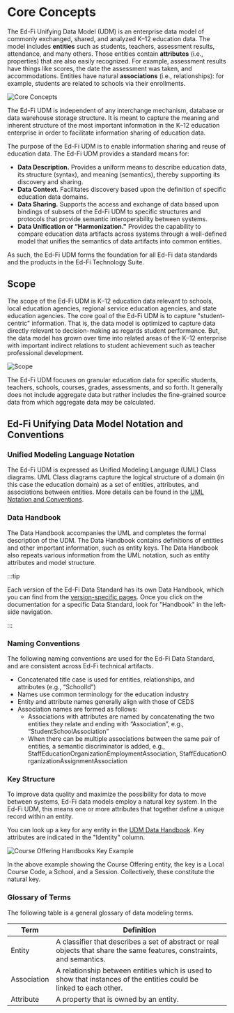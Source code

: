 # Core Concepts

The Ed-Fi Unifying Data Model (UDM) is an enterprise data model of commonly
exchanged, shared, and analyzed K–12 education data. The model includes
**entities** such as students, teachers, assessment results, attendance, and
many others. Those entities contain **attributes** (i.e., properties) that are
also easily recognized. For example, assessment results have things like scores,
the date the assessment was taken, and accommodations. Entities have natural
**associations** (i.e., relationships): for example, students are related to
schools via their enrollments.

![Core Concepts](https://edfidocs.blob.core.windows.net/$web/img/reference/data-standard/image-2023-5-1_8-58-34.png)

The Ed-Fi UDM is independent of any interchange mechanism, database or data
warehouse storage structure. It is meant to capture the meaning and inherent
structure of the most important information in the K–12 education enterprise in
order to facilitate information sharing of education data.

The purpose of the Ed-Fi UDM is to enable information sharing and reuse of
education data. The Ed-Fi UDM provides a standard means for:

* **Data Description.** Provides a uniform means to describe education data,
    its structure (syntax), and meaning (semantics), thereby supporting its
    discovery and sharing.
* **Data Context.** Facilitates discovery based upon the definition of
    specific education data domains.
* **Data Sharing.** Supports the access and exchange of data based upon
    bindings of subsets of the Ed-Fi UDM to specific structures and protocols
    that provide semantic interoperability between systems.
* **Data Unification or “Harmonization."** Provides the capability to compare
    education data artifacts across systems through a well-defined model that
    unifies the semantics of data artifacts into common entities.

As such, the Ed-Fi UDM forms the foundation for all Ed-Fi data standards and the
products in the Ed-Fi Technology Suite.

## Scope

The scope of the Ed-Fi UDM is K–12 education data relevant to schools, local
education agencies, regional service education agencies, and state education
agencies. The core goal of the Ed-Fi UDM is to capture "student-centric"
information. That is, the data model is optimized to capture data directly
relevant to decision-making as regards student performance. But, the data model
has grown over time into related areas of the K–12 enterprise with important
indirect relations to student achievement such as teacher professional
development.

![Scope](https://edfidocs.blob.core.windows.net/$web/img/reference/data-standard/Ed-Fi%20Scope.PNG)

The Ed-Fi UDM focuses on granular education data for specific students,
teachers, schools, courses, grades, assessments, and so forth. It generally does
not include aggregate data but rather includes the fine-grained source data from
which aggregate data may be calculated.

## Ed-Fi Unifying Data Model Notation and Conventions

### Unified Modeling Language Notation

The Ed-Fi UDM is expressed as Unified Modeling Language (UML) Class diagrams.
UML Class diagrams capture the logical structure of a domain (in this case the
education domain) as a set of entities, attributes, and associations between
entities. More details can be found in the [UML Notation and Conventions](../uml-notation-and-conventions.md).

### Data Handbook

The Data Handbook accompanies the UML and completes the formal description of
the UDM. The Data Handbook contains definitions of entities and other important
information, such as entity keys. The Data Handbook also repeats various
information from the UML notation, such as entity attributes and model
structure.

:::tip

Each version of the Ed-Fi Data Standard has its own Data Handbook, which you
can find from the [version-specific pages](../../data-standards.md). Once you
click on the documentation for a specific Data Standard, look for "Handbook"
in the left-side navigation.

:::

### Naming Conventions

The following naming conventions are used for the Ed-Fi Data Standard, and are
consistent across Ed-Fi technical artifacts.

* Concatenated title case is used for entities, relationships, and
    attributes (e.g., “SchoolId”)
* Names use common terminology for the education industry
* Entity and attribute names generally align with those of CEDS
* Association names are formed as follows:
  * Associations with attributes are named by concatenating the two entities
        they relate and ending with “Association”, e.g.,
        “StudentSchoolAssociation”
  * When there can be multiple associations between the same pair of
        entities, a semantic discriminator is added, e.g.,
        StaffEducationOrganizationEmploymentAssociation, StaffEducationOrganizationAssignmentAssociation

### Key Structure

To improve data quality and maximize the possibility for data to move between
systems, Ed-Fi data models employ a natural key system. In the Ed-Fi UDM, this
means one or more attributes that together define a unique record within an
entity.

You can look up a key for any entity in the [UDM Data
Handbook](../udm-handbook.md). Key
attributes are indicated in the "Identity" column.

![Course Offering Handbooks Key Example](https://edfidocs.blob.core.windows.net/$web/img/reference/data-standard/Course%20Offering%20Handbook%20Key%20Example%20-%20cropped.png)

In the above example showing the Course Offering entity, the key is a Local
Course Code, a School, and a Session. Collectively, these constitute the natural
key.

### Glossary of Terms

The following table is a general glossary of data modeling terms.

| Term | Definition |
| --- | --- |
| Entity | A classifier that describes a set of abstract or real objects that share the same features, constraints, and semantics. |
| Association | A relationship between entities which is used to show that instances of the entities could be linked to each other. |
| Attribute | A property that is owned by an entity. |
